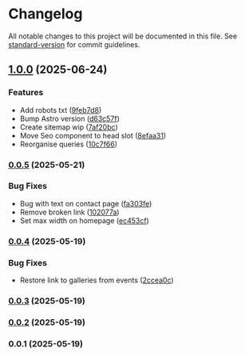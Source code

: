 # Changelog

All notable changes to this project will be documented in this file. See [standard-version](https://github.com/conventional-changelog/standard-version) for commit guidelines.

## [1.0.0](https://github.com/marvinbarretto/nsguild/compare/v0.0.5...v1.0.0) (2025-06-24)


### Features

* Add robots txt ([9feb7d8](https://github.com/marvinbarretto/nsguild/commit/9feb7d867ccfbf0af89464bebd1d42a94d1e77fc))
* Bump Astro version ([d63c57f](https://github.com/marvinbarretto/nsguild/commit/d63c57f7f97f05a35a4a371e3a01323850a7db8d))
* Create sitemap wip ([7af20bc](https://github.com/marvinbarretto/nsguild/commit/7af20bc60ae9b76a5d0b01018893b22dc2755d0e))
* Move Seo component to head slot ([8efaa31](https://github.com/marvinbarretto/nsguild/commit/8efaa3179523f67758dab667bffd6127687cde7b))
* Reorganise queries ([10c7f66](https://github.com/marvinbarretto/nsguild/commit/10c7f66551fd1351700da8e70aa719380c903d22))

### [0.0.5](https://github.com/marvinbarretto/nsguild/compare/v0.0.4...v0.0.5) (2025-05-21)


### Bug Fixes

* Bug with text on contact page ([fa303fe](https://github.com/marvinbarretto/nsguild/commit/fa303fe3b936d31fb3e6c22e7b4dd6ef47d3b009))
* Remove broken link ([102077a](https://github.com/marvinbarretto/nsguild/commit/102077aed2438861f460610ec66c990f52bb6bfc))
* Set max width on homepage ([ec453cf](https://github.com/marvinbarretto/nsguild/commit/ec453cf5780e327bd1d2e79f0290e951f13c93fb))

### [0.0.4](https://github.com/marvinbarretto/nsguild/compare/v0.0.3...v0.0.4) (2025-05-19)


### Bug Fixes

* Restore link to galleries from events ([2ccea0c](https://github.com/marvinbarretto/nsguild/commit/2ccea0c39b593f4e4efd77d8f7c657de28550e00))

### [0.0.3](https://github.com/marvinbarretto/nsguild/compare/v0.0.2...v0.0.3) (2025-05-19)

### [0.0.2](https://github.com/marvinbarretto/nsguild/compare/v0.0.1...v0.0.2) (2025-05-19)

### 0.0.1 (2025-05-19)
